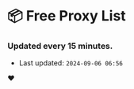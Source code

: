 # :package: Free Proxy List
### Updated every 15 minutes.

- Last updated: `2024-09-06 06:56`

:heart:
